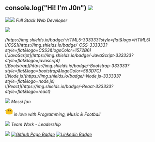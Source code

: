 ## console.log("Hi! I'm J0n") <img src="https://user-images.githubusercontent.com/5679180/79618120-0daffb80-80be-11ea-819e-d2b0fa904d07.gif" width="27px">

<img align="left" src="https://github.com/anathayna/anathayna/blob/master/assets/pusheencode.gif"/>

<p></a><img src="https://media.giphy.com/media/WUlplcMpOCEmTGBtBW/giphy.gif" width="30"><em> Full Stack Web Developer
<p></a><img src="https://github.com/anathayna/anathayna/blob/master/assets/bmo.gif?raw=1" width="30vw"/> </p>
  <div>(https://img.shields.io/badge/-HTML5-333333?style=flat&logo=HTML5)</div>
  <div>![CSS](https://img.shields.io/badge/-CSS-333333?style=flat&logo=CSS3&logoColor=1572B6)</div>
  <div>![JavaScript](https://img.shields.io/badge/-JavaScript-333333?style=flat&logo=javascript)</div>
  <div>![Bootstrap](https://img.shields.io/badge/-Bootstrap-333333?style=flat&logo=bootstrap&logoColor=563D7C)</div>
  <div>![Node.js](https://img.shields.io/badge/-Node.js-333333?style=flat&logo=node.js)</div>
  <div>![React](https://img.shields.io/badge/-React-333333?style=flat&logo=react)</div>
      
<p></a><img src="https://github.com/anathayna/anathayna/blob/master/assets/enthusiast.gif?raw=1" width="35vw"/> <em> Messi fan</em></p>
<p></a><img src="https://github.com/anathayna/anathayna/blob/master/assets/happy.gif?raw=1" width="25vw"/> <em> in love with Programming, Music & Football</em></p>
<p></a><img src="https://github.com/anathayna/anathayna/blob/master/assets/nyancat.gif?raw=1" width="45vw"/> <em> Team Work - Leadership</em></p>

<img src="https://media.giphy.com/media/VgCDAzcKvsR6OM0uWg/giphy.gif" width="50"> [![Github Page Badge](https://img.shields.io/badge/-Github_Page-000?style=flat-square&logo=Github&logoColor=white&link=https://anathayna.github.io)](https://github.com/jonatansegovia)
[![Linkedin Badge](https://img.shields.io/badge/-LinkedIn-blue?style=flat-square&logo=Linkedin&logoColor=white&link=https://www.linkedin.com/in/anathaynafranca/)](https://www.linkedin.com/in/jonatan-segovia-dev/)


